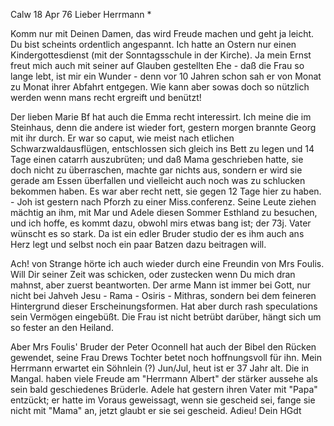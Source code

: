  Calw 18 Apr 76
Lieber Herrmann <Mogl>*

Komm nur mit Deinen Damen, das wird Freude machen und geht ja leicht. Du bist scheints ordentlich angespannt. Ich hatte an Ostern nur einen Kindergottesdienst (mit der Sonntagsschule in der Kirche). Ja mein Ernst freut mich auch mit seiner auf Glauben gestellten Ehe - daß die Frau so lange lebt, ist mir ein Wunder - denn vor 10 Jahren schon sah er von Monat zu Monat ihrer Abfahrt entgegen. Wie kann aber sowas doch so nützlich werden wenn mans recht ergreift und benützt!

Der lieben Marie Bf hat auch die Emma recht interessirt. Ich meine die im Steinhaus, denn die andere ist wieder fort, gestern morgen brannte Georg mit ihr durch. Er war so caput, wie meist nach etlichen Schwarzwaldausflügen, entschlossen sich gleich ins Bett zu legen und 14 Tage einen catarrh auszubrüten; und daß Mama geschrieben hatte, sie doch nicht zu überraschen, machte gar nichts aus, sondern er wird sie gerade am Essen überfallen und vielleicht auch noch was zu schlucken bekommen haben. Es war aber recht nett, sie gegen 12 Tage hier zu haben. - Joh ist gestern nach Pforzh zu einer Miss.conferenz. Seine Leute ziehen mächtig an ihm, mit Mar und Adele diesen Sommer Esthland zu besuchen, und ich hoffe, es kommt dazu, obwohl mirs etwas bang ist; der 73j. Vater wünscht es so stark. Da ist ein edler Bruder studio der es ihm auch ans Herz legt und selbst noch ein paar Batzen dazu beitragen will.

Ach! von Strange hörte ich auch wieder durch eine Freundin von Mrs Foulis. Will Dir seiner Zeit was schicken, oder zustecken wenn Du mich dran mahnst, aber zuerst beantworten. Der arme Mann ist immer bei Gott, nur nicht bei Jahveh Jesu - Rama - Osiris - Mithras, sondern bei dem feineren Hintergrund dieser Erscheinungsformen. Hat aber durch rash speculations sein Vermögen eingebüßt. Die Frau ist nicht betrübt darüber, hängt sich um so fester an den Heiland.

Aber Mrs Foulis' Bruder der Peter Oconnell hat auch der Bibel den Rücken gewendet, seine Frau Drews Tochter betet noch hoffnungsvoll für ihn. 
Mein Herrmann erwartet ein Söhnlein (?) Jun/Jul, heut ist er 37 Jahr alt. Die in Mangal. haben viele Freude am "Herrmann Albert" der stärker aussehe als sein bald geschiedenes Brüderle. Adele hat gestern ihren Vater mit "Papa" entzückt; er hatte im Voraus geweissagt, wenn sie gescheid sei, fange sie nicht mit "Mama" an, jetzt glaubt er sie sei gescheid. Adieu!  Dein HGdt
